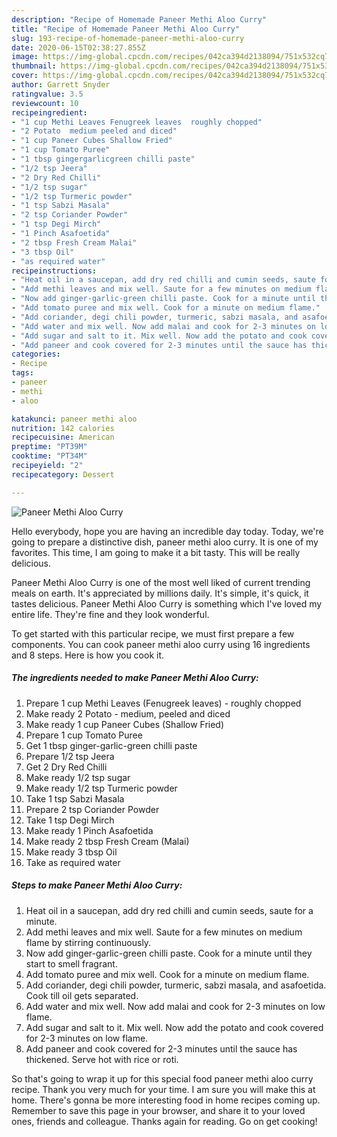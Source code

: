 ```yaml
---
description: "Recipe of Homemade Paneer Methi Aloo Curry"
title: "Recipe of Homemade Paneer Methi Aloo Curry"
slug: 193-recipe-of-homemade-paneer-methi-aloo-curry
date: 2020-06-15T02:38:27.855Z
image: https://img-global.cpcdn.com/recipes/042ca394d2138094/751x532cq70/paneer-methi-aloo-curry-recipe-main-photo.jpg
thumbnail: https://img-global.cpcdn.com/recipes/042ca394d2138094/751x532cq70/paneer-methi-aloo-curry-recipe-main-photo.jpg
cover: https://img-global.cpcdn.com/recipes/042ca394d2138094/751x532cq70/paneer-methi-aloo-curry-recipe-main-photo.jpg
author: Garrett Snyder
ratingvalue: 3.5
reviewcount: 10
recipeingredient:
- "1 cup Methi Leaves Fenugreek leaves  roughly chopped"
- "2 Potato  medium peeled and diced"
- "1 cup Paneer Cubes Shallow Fried"
- "1 cup Tomato Puree"
- "1 tbsp gingergarlicgreen chilli paste"
- "1/2 tsp Jeera"
- "2 Dry Red Chilli"
- "1/2 tsp sugar"
- "1/2 tsp Turmeric powder"
- "1 tsp Sabzi Masala"
- "2 tsp Coriander Powder"
- "1 tsp Degi Mirch"
- "1 Pinch Asafoetida"
- "2 tbsp Fresh Cream Malai"
- "3 tbsp Oil"
- "as required water"
recipeinstructions:
- "Heat oil in a saucepan, add dry red chilli and cumin seeds, saute for a minute."
- "Add methi leaves and mix well. Saute for a few minutes on medium flame by stirring continuously."
- "Now add ginger-garlic-green chilli paste. Cook for a minute until they start to smell fragrant."
- "Add tomato puree and mix well. Cook for a minute on medium flame."
- "Add coriander, degi chili powder, turmeric, sabzi masala, and asafoetida. Cook till oil gets separated."
- "Add water and mix well. Now add malai and cook for 2-3 minutes on low flame."
- "Add sugar and salt to it. Mix well. Now add the potato and cook covered for 2-3 minutes on low flame."
- "Add paneer and cook covered for 2-3 minutes until the sauce has thickened. Serve hot with rice or roti."
categories:
- Recipe
tags:
- paneer
- methi
- aloo

katakunci: paneer methi aloo 
nutrition: 142 calories
recipecuisine: American
preptime: "PT39M"
cooktime: "PT34M"
recipeyield: "2"
recipecategory: Dessert

---
```



![Paneer Methi Aloo Curry](https://img-global.cpcdn.com/recipes/042ca394d2138094/751x532cq70/paneer-methi-aloo-curry-recipe-main-photo.jpg)

Hello everybody, hope you are having an incredible day today. Today, we're going to prepare a distinctive dish, paneer methi aloo curry. It is one of my favorites. This time, I am going to make it a bit tasty. This will be really delicious.



Paneer Methi Aloo Curry is one of the most well liked of current trending meals on earth. It's appreciated by millions daily. It's simple, it's quick, it tastes delicious. Paneer Methi Aloo Curry is something which I've loved my entire life. They're fine and they look wonderful.


To get started with this particular recipe, we must first prepare a few components. You can cook paneer methi aloo curry using 16 ingredients and 8 steps. Here is how you cook it.

<!--inarticleads1-->

##### The ingredients needed to make Paneer Methi Aloo Curry:

1. Prepare 1 cup Methi Leaves (Fenugreek leaves) - roughly chopped
1. Make ready 2 Potato - medium, peeled and diced
1. Make ready 1 cup Paneer Cubes (Shallow Fried)
1. Prepare 1 cup Tomato Puree
1. Get 1 tbsp ginger-garlic-green chilli paste
1. Prepare 1/2 tsp Jeera
1. Get 2 Dry Red Chilli
1. Make ready 1/2 tsp sugar
1. Make ready 1/2 tsp Turmeric powder
1. Take 1 tsp Sabzi Masala
1. Prepare 2 tsp Coriander Powder
1. Take 1 tsp Degi Mirch
1. Make ready 1 Pinch Asafoetida
1. Make ready 2 tbsp Fresh Cream (Malai)
1. Make ready 3 tbsp Oil
1. Take as required water




<!--inarticleads2-->

##### Steps to make Paneer Methi Aloo Curry:

1. Heat oil in a saucepan, add dry red chilli and cumin seeds, saute for a minute.
1. Add methi leaves and mix well. Saute for a few minutes on medium flame by stirring continuously.
1. Now add ginger-garlic-green chilli paste. Cook for a minute until they start to smell fragrant.
1. Add tomato puree and mix well. Cook for a minute on medium flame.
1. Add coriander, degi chili powder, turmeric, sabzi masala, and asafoetida. Cook till oil gets separated.
1. Add water and mix well. Now add malai and cook for 2-3 minutes on low flame.
1. Add sugar and salt to it. Mix well. Now add the potato and cook covered for 2-3 minutes on low flame.
1. Add paneer and cook covered for 2-3 minutes until the sauce has thickened. Serve hot with rice or roti.




So that's going to wrap it up for this special food paneer methi aloo curry recipe. Thank you very much for your time. I am sure you will make this at home. There's gonna be more interesting food in home recipes coming up. Remember to save this page in your browser, and share it to your loved ones, friends and colleague. Thanks again for reading. Go on get cooking!
